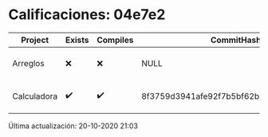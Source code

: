 # Calificaciones: 04e7e2
|Project|Exists|Compiles|CommitHash|CommitDate|CheckDate|Comments|
|-|-|-|-|-|-|-|
|Arreglos|❌|❌|NULL|NULL|20-10-2020 21:03:13|No se encontró el archivo en PracticasComputacionI/Arreglos/Arreglos.cpp|
|Calculadora|✔️|✔️|8f3759d3941afe92f7b5bf62ba6440d44ef454cf|14-10-2020 23:12:07|15-10-2020 21:24:12|nan|

Última actualización: 20-10-2020 21:03